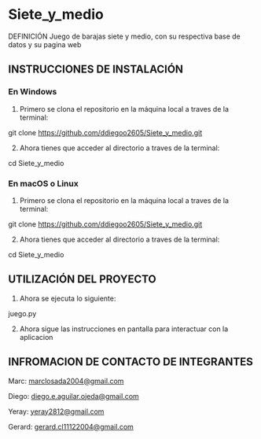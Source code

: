 # Siete_y_medio
DEFINICIÓN
Juego de barajas siete y medio, con su respectiva base de datos y su pagina web 

## INSTRUCCIONES DE INSTALACIÓN

### En Windows

1. Primero se clona el repositorio en la máquina local a traves de la terminal:

git clone https://github.com/ddiegoo2605/Siete_y_medio.git

2. Ahora tienes que acceder al directorio a traves de la terminal:

cd Siete_y_medio

### En macOS o Linux

1. Primero se clona el repositorio en la máquina local a traves de la terminal:

git clone https://github.com/ddiegoo2605/Siete_y_medio.git

2. Ahora tienes que acceder al directorio a traves de la terminal:

cd Siete_y_medio

## UTILIZACIÓN DEL PROYECTO

1. Ahora se ejecuta lo siguiente:

juego.py

2. Ahora sigue las instrucciones en pantalla para interactuar con la aplicacion

## INFROMACION DE CONTACTO DE INTEGRANTES

Marc: marclosada2004@gmail.com

Diego: diego.e.aguilar.ojeda@gmail.com

Yeray: yeray2812@gmail.com

Gerard: gerard.cl11122004@gmail.com